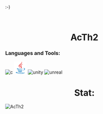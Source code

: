 
<p>:-)</p>
<br>
<h1 align="center">AcTh2</h1>

<h3 align="left">Languages and Tools:</h3>
<p align="left"> <img src="https://upload.wikimedia.org/wikipedia/commons/4/4b/Bash_Logo_Colored.svg" alt="c" width="40" height="40"/>
<img src="https://raw.githubusercontent.com/devicons/devicon/master/icons/java/java-original.svg" alt="java" width="40" height="40"/> 
<img src="https://www.vectorlogo.zone/logos/unity3d/unity3d-icon.svg" alt="unity" width="40" height="40"/> 
<img src="https://raw.githubusercontent.com/kenangundogan/fontisto/036b7eca71aab1bef8e6a0518f7329f13ed62f6b/icons/svg/brand/unreal-engine.svg" alt="unreal" width="40" height="40"/></p>

<h1 align="center">Stat:</h1>

<img alt="AcTh2" src="https://github-readme-stats.vercel.app/api?username=AcTh2&show_icons=true&theme=dark"/>
